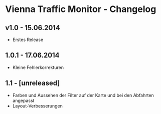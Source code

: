 # Vienna Traffic Monitor - Changelog

## v1.0 - 15.06.2014

* Erstes Release


## 1.0.1 - 17.06.2014

* Kleine Fehlerkorrekturen


## 1.1 - [unreleased]

* Farben und Aussehen der Filter auf der Karte und bei den Abfahrten angepasst
* Layout-Verbesserungen